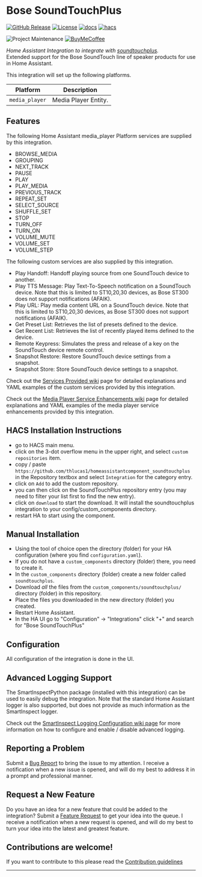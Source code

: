 # Bose SoundTouchPlus

[![GitHub Release][releases-shield]][releases] [![License][license-shield]](LICENSE) [![docs][docs-shield]][docs] [![hacs][hacs-shield]][hacs]

![Project Maintenance][maintenance-shield] [![BuyMeCoffee][buymecoffee-shield]][buymecoffee]

_Home Assistant Integration to integrate with [soundtouchplus][soundtouchplus]._  
Extended support for the Bose SoundTouch line of speaker products for use in Home Assistant.

This integration will set up the following platforms.

Platform | Description
-- | --
`media_player` | Media Player Entity.

## Features

The following Home Assistant media_player Platform services are supplied by this integration.
- BROWSE_MEDIA
- GROUPING
- NEXT_TRACK
- PAUSE
- PLAY
- PLAY_MEDIA
- PREVIOUS_TRACK
- REPEAT_SET
- SELECT_SOURCE
- SHUFFLE_SET
- STOP
- TURN_OFF
- TURN_ON
- VOLUME_MUTE
- VOLUME_SET
- VOLUME_STEP

The following custom services are also supplied by this integration.
- Play Handoff: Handoff playing source from one SoundTouch device to another.
- Play TTS Message: Play Text-To-Speech notification on a SoundTouch device.  Note that this is limited to ST10,20,30 devices, as Bose ST300 does not support notifications (AFAIK).
- Play URL: Play media content URL on a SoundTouch device.  Note that this is limited to ST10,20,30 devices, as Bose ST300 does not support notifications (AFAIK).
- Get Preset List: Retrieves the list of presets defined to the device.
- Get Recent List: Retrieves the list of recently played items defined to the device.
- Remote Keypress: Simulates the press and release of a key on the SoundTouch device remote control.
- Snapshot Restore: Restore SoundTouch device settings from a snapshot.
- Snapshot Store: Store SoundTouch device settings to a snapshot.

Check out the [Services Provided wiki](https://github.com/thlucas1/homeassistantcomponent_soundtouchplus/wiki/Services-Provided) page for detailed explanations and YAML examples of the custom services provided by this integration.

Check out the [Media Player Service Enhancements wiki](https://github.com/thlucas1/homeassistantcomponent_soundtouchplus/wiki/Media-Player-Service-Enhancements) page for detailed explanations and YAML examples of the media player service enhancements provided by this integration.

## HACS Installation Instructions

- go to HACS main menu.
- click on the 3-dot overflow menu in the upper right, and select `custom repositories` item.
- copy / paste `https://github.com/thlucas1/homeassistantcomponent_soundtouchplus` in the Repository textbox and select `Integration` for the category entry.
- click on `Add` to add the custom repository.
- you can then click on the SoundTouchPlus repository entry (you may need to filter your list first to find the new entry).
- click on `download` to start the download. It will install the soundtouchplus integration to your config/custom_components directory.
- restart HA to start using the component.

## Manual Installation

- Using the tool of choice open the directory (folder) for your HA configuration (where you find `configuration.yaml`).
- If you do not have a `custom_components` directory (folder) there, you need to create it.
- In the `custom_components` directory (folder) create a new folder called `soundtouchplus`.
- Download _all_ the files from the `custom_components/soundtouchplus/` directory (folder) in this repository.
- Place the files you downloaded in the new directory (folder) you created.
- Restart Home Assistant.
- In the HA UI go to "Configuration" -> "Integrations" click "+" and search for "Bose SoundTouchPlus"

## Configuration 

All configuration of the integration is done in the UI.

<!---->

## Advanced Logging Support

The SmartInspectPython package (installed with this integration) can be used to easily debug the integration.
Note that the standard Home Assistant logger is also supported, but does not provide as much information as the SmartInspect logger.

Check out the [SmartInspect Logging Configuration wiki page](https://github.com/thlucas1/homeassistantcomponent_soundtouchplus/wiki/SmartInspect-Logging-Configuration) for more information on how to configure and enable / disable advanced logging.

## Reporting a Problem

Submit a [Bug Report](https://github.com/thlucas1/homeassistantcomponent_soundtouchplus/issues/new?assignees=&labels=Bug&projects=&template=bug.yml) to bring the issue to my attention. I receive a notification when a new issue is opened, and will do my best to address it in a prompt and professional manner.

## Request a New Feature

Do you have an idea for a new feature that could be added to the integration?  Submit a [Feature Request](https://github.com/thlucas1/homeassistantcomponent_soundtouchplus/issues/new?assignees=&labels=Feature%2BRequest&projects=&template=feature_request.yml) to get your idea into the queue. I receive a notification when a new request is opened, and will do my best to turn your idea into the latest and greatest feature.

## Contributions are welcome!

If you want to contribute to this please read the [Contribution guidelines](CONTRIBUTING.md)

***

[soundtouchplus]: https://github.com/thlucas1/homeassistantcomponent_soundtouchplus

[releases-shield]: https://img.shields.io/github/release/thlucas1/homeassistantcomponent_soundtouchplus.svg?style=for-the-badge
[releases]: https://github.com/thlucas1/homeassistantcomponent_soundtouchplus/releases
[license-shield]: https://img.shields.io/github/license/thlucas1/homeassistantcomponent_soundtouchplus.svg?style=for-the-badge
[docs]: https://github.com/thlucas1/homeassistantcomponent_soundtouchplus/wiki
[docs-shield]: https://img.shields.io/badge/Docs-Wiki-blue.svg?style=for-the-badge
[hacs]: https://github.com/hacs/integration
[hacs-shield]: https://img.shields.io/badge/HACS-Default-41BDF5.svg?style=for-the-badge

[maintenance-shield]: https://img.shields.io/badge/maintainer-Todd%20Lucas%20%40thlucas1-blue.svg?style=for-the-badge
[buymecoffee]: https://www.buymeacoffee.com/thlucas1
[buymecoffee-shield]: https://img.shields.io/badge/buy%20me%20a%20coffee-donate-yellow.svg?style=for-the-badge